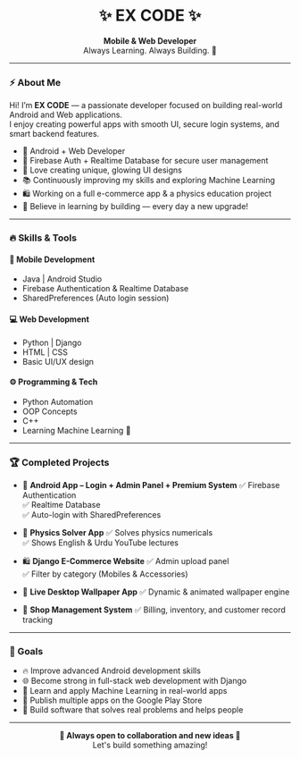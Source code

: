 <h1 align="center">✨ EX CODE ✨</h1>
<p align="center">
  <b>Mobile & Web Developer</b><br>
  Always Learning. Always Building. 🚀
</p>

---

### ⚡ About Me  
Hi! I’m **EX CODE** — a passionate developer focused on building real-world Android and Web applications.  
I enjoy creating powerful apps with smooth UI, secure login systems, and smart backend features.

- 🚀 Android + Web Developer  
- 🔐 Firebase Auth + Realtime Database for secure user management  
- 🎨 Love creating unique, glowing UI designs  
- 📚 Continuously improving my skills and exploring Machine Learning  
- 🛍 Working on a full e-commerce app & a physics education project  
- 🧠 Believe in learning by building — every day a new upgrade!

---

### 🔥 Skills & Tools

#### 📱 Mobile Development
- Java | Android Studio
- Firebase Authentication & Realtime Database
- SharedPreferences (Auto login session)

#### 💻 Web Development
- Python | Django
- HTML | CSS
- Basic UI/UX design

#### ⚙ Programming & Tech
- Python Automation
- OOP Concepts
- C++
- Learning Machine Learning 🤖

---

### 🏆 Completed Projects

- 📱 **Android App – Login + Admin Panel + Premium System**
  ✅ Firebase Authentication  
  ✅ Realtime Database  
  ✅ Auto-login with SharedPreferences  

- 🧠 **Physics Solver App**
  ✅ Solves physics numericals  
  ✅ Shows English & Urdu YouTube lectures  

- 🛍 **Django E-Commerce Website**
  ✅ Admin upload panel  
  ✅ Filter by category (Mobiles & Accessories)  

- 🎥 **Live Desktop Wallpaper App**
  ✅ Dynamic & animated wallpaper engine  

- 🏪 **Shop Management System**
  ✅ Billing, inventory, and customer record tracking  

---
### 🎯 Goals

- 🔥 Improve advanced Android development skills  
- 🌐 Become strong in full-stack web development with Django  
- 🤖 Learn and apply Machine Learning in real-world apps  
- 📱 Publish multiple apps on the Google Play Store  
- 💼 Build software that solves real problems and helps people  
---

<p align="center">
  <b>🌟 Always open to collaboration and new ideas 🌟</b><br>
  Let's build something amazing!
</p>

